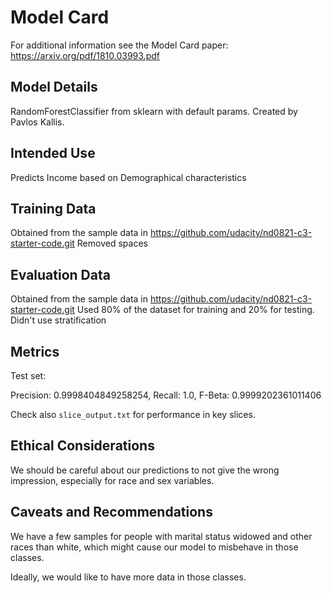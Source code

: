 # Model Card

For additional information see the Model Card paper: https://arxiv.org/pdf/1810.03993.pdf

## Model Details

RandomForestClassifier from sklearn with default params.
Created by Pavlos Kallis. 

## Intended Use

Predicts Income based on Demographical characteristics


## Training Data

Obtained from the sample data in https://github.com/udacity/nd0821-c3-starter-code.git
Removed spaces


## Evaluation Data

Obtained from the sample data in https://github.com/udacity/nd0821-c3-starter-code.git
Used 80% of the dataset for training and 20% for testing.
Didn't use stratification

## Metrics

Test set:

Precision: 0.9998404849258254, Recall: 1.0, F-Beta: 0.9999202361011406

Check also `slice_output.txt` for performance in key slices.

## Ethical Considerations

We should be careful about our predictions to not give the wrong impression,
especially for race and sex variables.


## Caveats and Recommendations

We have a few samples for people with marital status widowed and other races than white, which might cause our model to misbehave in those classes.

Ideally, we would like to have more data in those classes.

